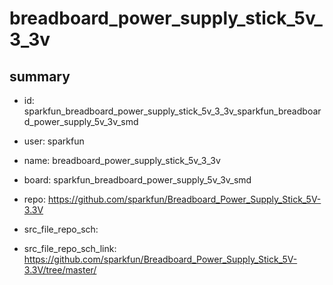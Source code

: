# breadboard_power_supply_stick_5v_3_3v
 
## summary 
* id: sparkfun_breadboard_power_supply_stick_5v_3_3v_sparkfun_breadboard_power_supply_5v_3v_smd
* user: sparkfun
* name: breadboard_power_supply_stick_5v_3_3v
* board: sparkfun_breadboard_power_supply_5v_3v_smd
* repo: https://github.com/sparkfun/Breadboard_Power_Supply_Stick_5V-3.3V



* src_file_repo_sch: 
* src_file_repo_sch_link: https://github.com/sparkfun/Breadboard_Power_Supply_Stick_5V-3.3V/tree/master/





